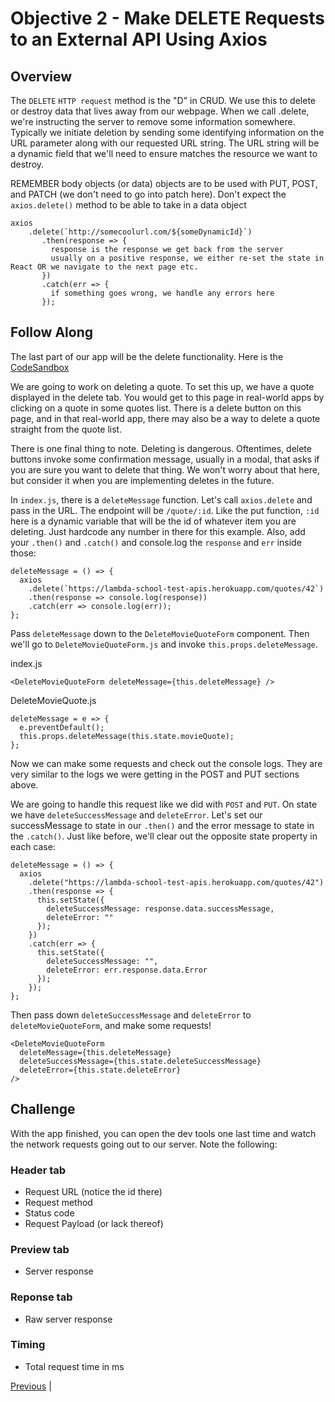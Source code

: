 #   Objective 2 - Make DELETE Requests to an External API Using Axios

##  Overview

The ```DELETE``` ```HTTP request``` method is the "D" in CRUD. We use this to delete or destroy data that lives away from our webpage. When we call .delete, we're instructing the server to remove some information somewhere. Typically we initiate deletion by sending some identifying information on the URL parameter along with our requested URL string. The URL string will be a dynamic field that we'll need to ensure matches the resource we want to destroy.

REMEMBER body objects (or data) objects are to be used with PUT, POST, and PATCH (we don't need to go into patch here). Don't expect the ```axios.delete()``` method to be able to take in a data object

```
axios
    .delete(`http://somecoolurl.com/${someDynamicId}`)
       .then(response => {
         response is the response we get back from the server
         usually on a positive response, we either re-set the state in React OR we navigate to the next page etc.
       })
       .catch(err => {
         if something goes wrong, we handle any errors here
       });
```

## Follow Along

The last part of our app will be the delete functionality. Here is the [CodeSandbox](https://codesandbox.io/s/n4kx9lqx40)

We are going to work on deleting a quote. To set this up, we have a quote displayed in the delete tab. You would get to this page in real-world apps by clicking on a quote in some quotes list. There is a delete button on this page, and in that real-world app, there may also be a way to delete a quote straight from the quote list.

There is one final thing to note. Deleting is dangerous. Oftentimes, delete buttons invoke some confirmation message, usually in a modal, that asks if you are sure you want to delete that thing. We won't worry about that here, but consider it when you are implementing deletes in the future.

In ```index.js```, there is a ```deleteMessage``` function. Let's call ```axios.delete``` and pass in the URL. The endpoint will be ```/quote/:id```. Like the put function, ```:id``` here is a dynamic variable that will be the id of whatever item you are deleting. Just hardcode any number in there for this example. Also, add your ```.then()``` and ```.catch()``` and console.log the ```response``` and ```err``` inside those:

```
deleteMessage = () => {
  axios
    .delete(`https://lambda-school-test-apis.herokuapp.com/quotes/42`)
    .then(response => console.log(response))
    .catch(err => console.log(err));
};
```
Pass ```deleteMessage``` down to the ```DeleteMovieQuoteForm``` component. Then we'll go to ```DeleteMovieQuoteForm.js``` and invoke ```this.props.deleteMessage```.

index.js

```
<DeleteMovieQuoteForm deleteMessage={this.deleteMessage} />
```

DeleteMovieQuote.js

```
deleteMessage = e => {
  e.preventDefault();
  this.props.deleteMessage(this.state.movieQuote);
};
```

Now we can make some requests and check out the console logs. They are very similar to the logs we were getting in the POST and PUT sections above.

We are going to handle this request like we did with ```POST``` and ```PUT```. On state we have ```deleteSuccessMessage``` and ```deleteError```. Let's set our successMessage to state in our ```.then()``` and the error message to state in the ```.catch()```. Just like before, we'll clear out the opposite state property in each case:

```
deleteMessage = () => {
  axios
    .delete("https://lambda-school-test-apis.herokuapp.com/quotes/42")
    .then(response => {
      this.setState({
        deleteSuccessMessage: response.data.successMessage,
        deleteError: ""
      });
    })
    .catch(err => {
      this.setState({
        deleteSuccessMessage: "",
        deleteError: err.response.data.Error
      });
    });
};
```
Then pass down ```deleteSuccessMessage``` and ```deleteError``` to ```deleteMovieQuoteForm```, and make some requests!

```
<DeleteMovieQuoteForm
  deleteMessage={this.deleteMessage}
  deleteSuccessMessage={this.state.deleteSuccessMessage}
  deleteError={this.state.deleteError}
/>
```

## Challenge

With the app finished, you can open the dev tools one last time and watch the network requests going out to our server. Note the following:

### Header tab

- Request URL (notice the id there)
- Request method
- Status code
- Request Payload (or lack thereof)

### Preview tab

- Server response

### Reponse tab

- Raw server response

### Timing

- Total request time in ms







[Previous](./README.md) | 